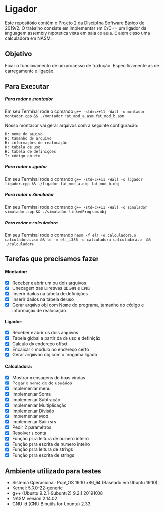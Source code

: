 # Ligador
Este repositório contém o Projeto 2 da Disciplina Software Básico de 2019/2. O trabalho consiste em implementar em C/C++ um ligador da linguagem  assembly hipotética vista em sala de aula. E além disso uma calculadora em NASM.

## Objetivo
Fixar o funcionamento de um processo de tradução. Especificamente as de carregamento e ligação. 

## Para Executar

##### Para rodar o montador
Em seu Terminal rode o comando `g++ -std=c++11 -Wall -o montador montador.cpp && ./montador fat_mod_a.asm fat_mod_b.asm`

Nosso montador vai gerar arquivos com a seguinte configuração:
```
H: nome do aquivo
H: tamanho do arquivo
H: informações de realocação
H: tabela de uso
H: tabela de definições 
T: código objeto
```

##### Para rodar o ligador
Em seu Terminal rode o comando `g++ -std=c++11 -Wall -o ligador ligador.cpp && ./ligador fat_mod_a.obj fat_mod_b.obj`

##### Para rodar o Simulador
Em seu Terminal rode o comando `g++ -std=c++11 -Wall -o simulador simulador.cpp && ./simulador linkedProgram.obj `

##### Para rodar a calculadora
Em seu Terminal rode o comando `nasm -f elf -o calculadora.o calculadora.asm && ld -m elf_i386 -o calculadora calculadora.o  && ./calculadora`

## Tarefas que precisamos fazer

#### Montador:

- [x] Receber e abrir um ou dois arquivos
- [x] Checagem das Diretivas BEGIN e END
- [x] Inserir dados na tabela de definições
- [x] Inserir dados na tabela de uso
- [x] Gerar arquivo obj com Nome do programa, tamanho do código e informação de realocação. 

#### Ligador:
- [X] Receber e abrir os dois arquivos
- [X] Tabela global a partir da de uso e definição
- [X] Calculo do endereço offset
- [X] Encaixar o modulo no endereço certo
- [X] Gerar arquivoo obj com o progama ligado

#### Calculadora:
- [X] Mostrar mensagens de boas vindas
- [X] Pegar o nome de de usuários
- [X] Implementar menu
- [X] Implementar Soma
- [X] Implementar Subtração
- [X] Implementar Multiplicação
- [X] Implementar Divisão
- [X] Implementar Mod
- [X] Implementar Sair rsrs
- [x] Pedir 2 paramêtros
- [x] Resolver a conta
- [x] Função para leitura de numero inteiro
- [x] Função para escrita de numero inteiro
- [x] Função para leitura de strings
- [x] Função para escrita de strings

## Ambiente utilizado para testes

- Sistema Operacional: Pop!_OS 19.10 x86_64 (Baseado em Ubuntu 19.10)
- Kernel: 5.3.0-22-generic 
- g++ (Ubuntu 9.2.1-9ubuntu2) 9.2.1 20191008
- NASM version 2.14.02
- GNU ld (GNU Binutils for Ubuntu) 2.33